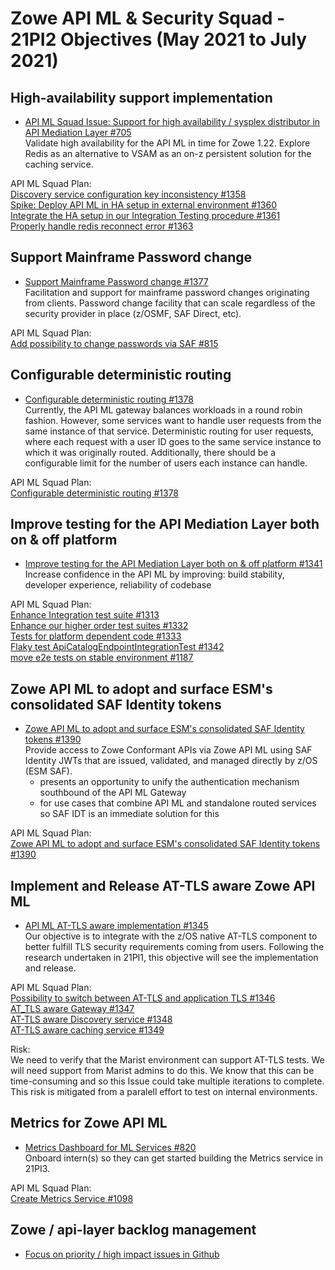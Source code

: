 # Zowe API ML & Security Squad - 21PI2 Objectives (May 2021 to July 2021)


## High-availability support implementation

* [API ML Squad Issue: Support for high availability / sysplex distributor in API Mediation Layer #705](https://github.com/zowe/api-layer/issues/705)  
Validate high availability for the API ML in time for Zowe 1.22. Explore Redis as an alternative to VSAM as an on-z persistent solution for the caching service.

API ML Squad Plan:  
[Discovery service configuration key inconsistency #1358](https://github.com/zowe/api-layer/issues/1358)  
[Spike: Deploy API ML in HA setup in external environment #1360](https://github.com/zowe/api-layer/issues/1360)  
[Integrate the HA setup in our Integration Testing procedure #1361](https://github.com/zowe/api-layer/issues/1361)  
[Properly handle redis reconnect error #1363](https://github.com/zowe/api-layer/issues/1363)  
  
  
## Support Mainframe Password change

* [Support Mainframe Password change #1377](https://github.com/zowe/api-layer/issues/1377)  
Facilitation and support for mainframe password changes originating from clients. Password change facility that can scale regardless of the security provider in place (z/OSMF, SAF Direct, etc).  

API ML Squad Plan:  
[Add possibility to change passwords via SAF #815](https://github.com/zowe/api-layer/issues/815)  

  
## Configurable deterministic routing

* [Configurable deterministic routing #1378](https://github.com/zowe/api-layer/issues/1378)  
Currently, the API ML gateway balances workloads in a round robin fashion. However, some services want to handle user requests from the same instance of that service. Deterministic routing for user requests, where each request with a user ID goes to the same service instance to which it was originally routed. Additionally, there should be a configurable limit for the number of users each instance can handle.

API ML Squad Plan:  
[Configurable deterministic routing #1378](https://github.com/zowe/api-layer/issues/1378)  


## Improve testing for the API Mediation Layer both on & off platform

* [Improve testing for the API Mediation Layer both on & off platform #1341](https://github.com/zowe/api-layer/issues/1341)  
Increase confidence in the API ML by improving: build stability, developer experience, reliability of codebase  

API ML Squad Plan:  
[Enhance Integration test suite #1313](https://github.com/zowe/api-layer/issues/1313)  
[Enhance our higher order test suites #1332](https://github.com/zowe/api-layer/issues/1332)  
[Tests for platform dependent code #1333](https://github.com/zowe/api-layer/issues/1333)  
[Flaky test ApiCatalogEndpointIntegrationTest #1342](https://github.com/zowe/api-layer/issues/1342)  
[move e2e tests on stable environment #1187](https://github.com/zowe/api-layer/issues/1187)  


## Zowe API ML to adopt and surface ESM's consolidated SAF Identity tokens

* [Zowe API ML to adopt and surface ESM's consolidated SAF Identity tokens #1390](https://github.com/zowe/api-layer/issues/1390)  
Provide access to Zowe Conformant APIs via Zowe API ML using SAF Identity JWTs that are issued, validated, and managed directly by z/OS (ESM SAF).  
  - presents an opportunity to unify the authentication mechanism southbound of the API ML Gateway  
  - for use cases that combine API ML and standalone routed services so SAF IDT is an immediate solution for this 

API ML Squad Plan:  
[Zowe API ML to adopt and surface ESM's consolidated SAF Identity tokens #1390](https://github.com/zowe/api-layer/issues/1390)  


## Implement and Release AT-TLS aware Zowe API ML

* [API ML AT-TLS aware implementation #1345](https://github.com/zowe/api-layer/issues/1345)  
Our objective is to integrate with the z/OS native AT-TLS component to better fulfill TLS security requirements coming from users. Following the research undertaken in 21PI1, this objective will see the implementation and release.  

API ML Squad Plan:  
[Possibility to switch between AT-TLS and application TLS #1346](https://github.com/zowe/api-layer/issues/1346)  
[AT_TLS aware Gateway #1347](https://github.com/zowe/api-layer/issues/1347)  
[AT-TLS aware Discovery service #1348](https://github.com/zowe/api-layer/issues/1348)  
[AT-TLS aware caching service #1349](https://github.com/zowe/api-layer/issues/1349)   

Risk:  
We need to verify that the Marist environment can support AT-TLS tests. We will need support from Marist admins to do this. We know that this can be time-consuming and so this Issue could take multiple iterations to complete. This risk is mitigated from a paralell effort to test on internal environments.  


## Metrics for Zowe API ML

* [Metrics Dashboard for ML Services #820](https://github.com/zowe/api-layer/issues/820)  
Onboard intern(s) so they can get started building the Metrics service in 21PI3.  

API ML Squad Plan:  
[Create Metrics Service #1098](https://github.com/zowe/api-layer/issues/1098)  


## Zowe / api-layer backlog management

* [Focus on priority / high impact issues in Github](https://github.com/zowe/api-layer/labels/21PI2)
